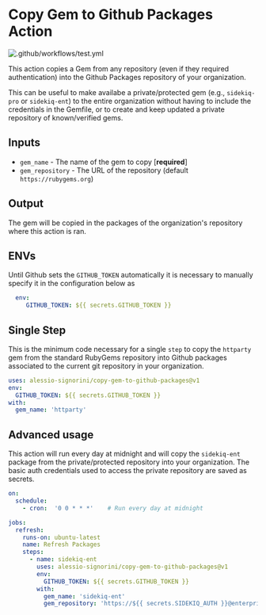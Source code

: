 # Copy Gem to Github Packages Action

![.github/workflows/test.yml](https://github.com/alessio-signorini/copy-gem-to-github-packages-action/workflows/.github/workflows/test.yml/badge.svg)

This action copies a Gem from any repository (even if they required
authentication) into the Github Packages repository of your organization.

This can be useful to make availabe a private/protected gem
(e.g., `sidekiq-pro` or `sidekiq-ent`) to the entire organization without
having to include the credentials in the Gemfile, or to create and
keep updated a private repository of known/verified gems.

## Inputs
  * `gem_name` - The name of the gem to copy [**required**]
  * `gem_repository` - The URL of the repository (default `https://rubygems.org`)

## Output
The gem will be copied in the packages of the organization's repository
where this action is ran.

## ENVs
Until Github sets the `GITHUB_TOKEN` automatically it is necessary to
manually specify it in the configuration below as
```yaml
  env:
     GITHUB_TOKEN: ${{ secrets.GITHUB_TOKEN }}
```

## Single Step
This is the minimum code necessary for a single `step` to copy the
`httparty` gem from the standard RubyGems repository into Github packages
associated to the current git repository in your organization.
```yaml
uses: alessio-signorini/copy-gem-to-github-packages@v1
env:
  GITHUB_TOKEN: ${{ secrets.GITHUB_TOKEN }}
with:
  gem_name: 'httparty'
```

## Advanced usage
This action will run every day at midnight and will copy the `sidekiq-ent`
package from the private/protected repository into your organization.
The basic auth credentials used to access the private repository are saved
as secrets.
```yaml
on:
  schedule:
    - cron:  '0 0 * * *'    # Run every day at midnight

jobs:
  refresh:
    runs-on: ubuntu-latest
    name: Refresh Packages
    steps:
      - name: sidekiq-ent
        uses: alessio-signorini/copy-gem-to-github-packages@v1
        env:
          GITHUB_TOKEN: ${{ secrets.GITHUB_TOKEN }}
        with:
          gem_name: 'sidekiq-ent'
          gem_repository: 'https://${{ secrets.SIDEKIQ_AUTH }}@enterprise.contribsys.com'
```